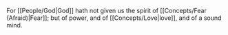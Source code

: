 For [[People/God\|God]] hath not given us the spirit of [[Concepts/Fear (Afraid)\|Fear]]; but of power, and of [[Concepts/Love\|love]], and of a sound mind.
